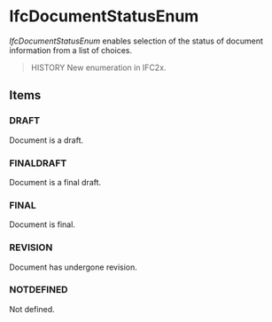 # IfcDocumentStatusEnum

_IfcDocumentStatusEnum_ enables selection of the status of document information from a list of choices.<!-- end of definition -->

> HISTORY New enumeration in IFC2x.

## Items

### DRAFT
Document is a draft.

### FINALDRAFT
Document is a final draft.

### FINAL
Document is final.

### REVISION
Document has undergone revision.

### NOTDEFINED
Not defined.
